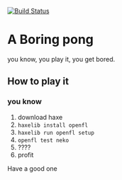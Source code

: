 [![Build Status](https://travis-ci.org/Dongata/another-boring-pong.svg?branch=master)](https://travis-ci.org/Dongata/another-boring-pong)

# A Boring pong

you know, you play it, you get bored.

## How to play it
### you know
1. download haxe
2. `haxelib install openfl`
3. `haxelib run openfl setup`
4. `openfl test neko`
5. ????
6. profit


Have a good one